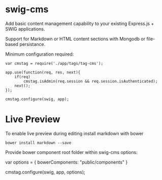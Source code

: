 swig-cms
========

Add basic content management capability to your existing Express.js + SWIG applications.

Support for Markdown or HTML content sections with Mongodb or file-based persistance.

Minimum configuration required:


```
var cmstag = require('./app/tags/tag-cms');

app.use(function(req, res, next){
    if(req)
        cmstag.isAdmin(req.session && req.session.isAuthenticated);
    next();
});

cmstag.configure(swig, app);
```

Live Preview
========

To enable live preview during editing install markdown with bower
```
bower install markdown --save
```

Provide bower component root folder within swig-cms options:

var options = { bowerComponents: "public/components" }

cmstag.configure(swig, app, options);